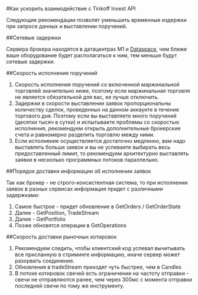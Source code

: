 
#Как ускорить взаимодействие с Tinkoff Invest API

Следующие рекомендации позволят уменьшить временные издержки при запросе данных и выставлении поручений.

##Сетевые задержки

Сервера брокера находятся в датацентрах M1 и [Dataspace](https://www.dataspace.ru), чем ближе ваше оборудование будет располагаться к ним, тем меньше будут сетевые задержки.

##Скорость исполнения поручений

1. Скорость исполнения поручений со включенной маржинальной торговлей значительно ниже, поэтому если маржинальная торговля не является обязательной для вас, ее лучше отключить.
2. Задержки в скорости выставлении заявок пропорциональны количеству сделок, проведенных на данном аккаунте в течение торгового дня. Поэтому если вы выставляете много поручений (десятки тысяч в сутки) и испытываете проблемы со скоростью исполнения, рекомендуем открыть дополнительные брокерские счета и равномерно разделить торговлю между ними.
3. Если исполнение осуществляется достаточно медленно, вам надо выставлять больше заявок и вы не успеваете выбирать весь предоставленный лимит, то рекомендуем архитектурно выставлять заявки в несколько программных потоков параллельно.

##Порядок доставки информации об исполнении заявок

Так как брокер - не строго-консистентная система, то при исполнении заявок в разных сервисах информация придет с различными задержками:

1. Самое быстрое - придет обновление в GetOrders / GetOrderState
2. Далее - GetPosition, TradeStream
3. Далее - GetPortfolio
4. Позже обновятся операции в GetOperations

##Скорость доставки рыночных котировок

1. Рекомендуем следить, чтобы клиентский код успевал вычитывать все присланную в стриминге информацию, иначе сервер может разорвать соединение.
2. Обновления в tradeStream приходят чуть быстрее, чем в Candles
3. В потоке котировок свечей есть ограничение на частоту отправки - свечи не отправляются ранее, чем через 300мс с момента отправки последней свечи по тому же инструменту.
